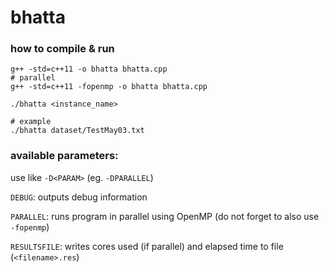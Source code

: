 # bhatta

### how to compile & run

```
g++ -std=c++11 -o bhatta bhatta.cpp
# parallel 
g++ -std=c++11 -fopenmp -o bhatta bhatta.cpp

./bhatta <instance_name>

# example
./bhatta dataset/TestMay03.txt
```

### available parameters:

use like `-D<PARAM>` (eg. `-DPARALLEL`)

`DEBUG`: outputs debug information

`PARALLEL`: runs program in parallel using OpenMP (do not forget to also use `-fopenmp`)

`RESULTSFILE`: writes cores used (if parallel) and elapsed time to file (`<filename>.res`)